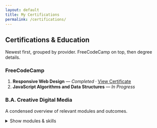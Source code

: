 ```yaml
---
layout: default
title: My Certifications
permalink: /certifications/
---
```


<section class="intro">
  <h1>Certifications & Education</h1>
  <p>Newest first, grouped by provider. FreeCodeCamp on top, then degree details.</p>
</section>

<section class="grid" style="margin-top:1.2rem">
  <article class="card" style="grid-column:span 12">
    <div class="content">
      <h3>FreeCodeCamp</h3>
      <ol>
        <li>
          <strong>Responsive Web Design</strong> — <em>Completed</em> · 
          <a class="button" href="https://www.freecodecamp.org/certification/mechmadhog/responsive-web-design" target="_blank" rel="noopener">View Certificate</a>
        </li>
        <li><strong>JavaScript Algorithms and Data Structures</strong> — <em>In Progress</em></li>
      </ol>
    </div>
  </article>

  <article class="card" style="grid-column:span 12">
    <div class="content">
      <h3>B.A. Creative Digital Media</h3>
      <p>A condensed overview of relevant modules and outcomes.</p>
      <details>
        <summary>Show modules & skills</summary>
        <ul>
          <li>Design Foundations — typography, grid systems, brand systems.</li>
          <li>Front-end Production — HTML/CSS, responsive design, accessibility.</li>
          <li>Motion & Audio — editing workflows, compression, asset pipelines.</li>
          <li>Project Studio — planning, stakeholder comms, documentation.</li>
        </ul>
        <p><em>Outcome:</em> A cross-disciplinary skillset that ties visual design to robust front-end implementation.</p>
      </details>
    </div>
  </article>
</section>